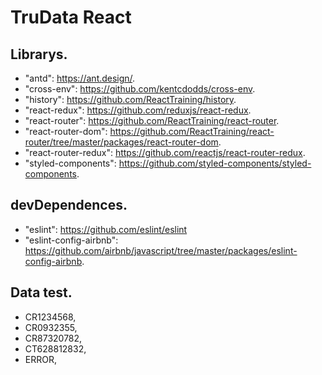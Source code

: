 # TruData React

## Librarys.

* "antd": https://ant.design/. 
* "cross-env": https://github.com/kentcdodds/cross-env. 
* "history": https://github.com/ReactTraining/history. 
* "react-redux": https://github.com/reduxjs/react-redux. 
* "react-router": https://github.com/ReactTraining/react-router. 
* "react-router-dom": https://github.com/ReactTraining/react-router/tree/master/packages/react-router-dom. 
* "react-router-redux": https://github.com/reactjs/react-router-redux. 
* "styled-components": https://github.com/styled-components/styled-components.

## devDependences.

* "eslint": https://github.com/eslint/eslint
* "eslint-config-airbnb": https://github.com/airbnb/javascript/tree/master/packages/eslint-config-airbnb. 

## Data test.

* CR1234568,
* CR0932355,
* CR87320782,
* CT628812832,
* ERROR,
